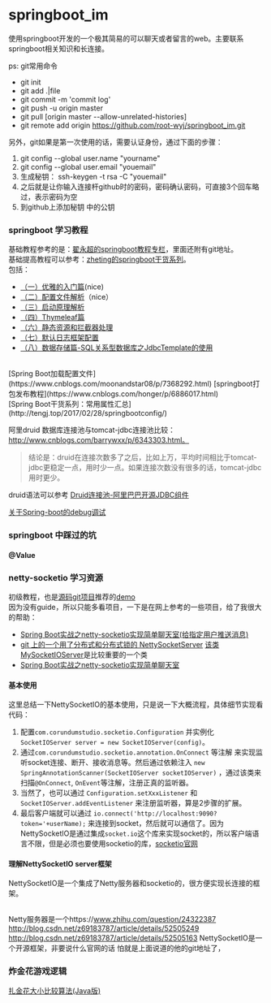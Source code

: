 # springboot_im
使用springboot开发的一个极其简易的可以聊天或者留言的web。主要联系springboot相关知识和长连接。

ps: git常用命令
- git init
- git add .|file
- git commit -m 'commit log'
- git push -u origin master
- git pull [origin master --allow-unrelated-histories]
- git remote add origin https://github.com/root-wyj/springboot_im.git

另外，git如果是第一次使用的话，需要认证身份，通过下面的步骤：
1. git config --global user.name "yourname"
2. git config --global user.email "youemail"
3. 生成秘钥： ssh-keygen -t rsa -C "youemail"
4. 之后就是让你输入连接杆github时的密码，密码确认密码，可直接3个回车略过，表示密码为空
5. 到github上添加秘钥 中的公钥

### springboot 学习教程
基础教程参考的是：[翟永超的springboot教程专栏](http://blog.didispace.com/categories/Spring-Boot/)，里面还附有git地址。<br>
基础提高教程可以参考：[zheting的springboot干货系列](http://www.cnblogs.com/zheting/category/966890.html)。<br>
包括：
- [（一）优雅的入门篇](http://www.cnblogs.com/zheting/p/6707032.html)(nice)
- [（二）配置文件解析](http://www.cnblogs.com/zheting/p/6707036.html)（nice）
- [（三）启动原理解析](http://www.cnblogs.com/zheting/p/6707035.html)
- [（四）Thymeleaf篇](http://www.cnblogs.com/zheting/p/6707037.html)
- [（六）静态资源和拦截器处理](http://www.cnblogs.com/zheting/p/6707040.html)
- [（七）默认日志框架配置](http://www.cnblogs.com/zheting/p/6707041.html)
- [（八）数据存储篇-SQL关系型数据库之JdbcTemplate的使用](http://www.cnblogs.com/zheting/p/6707042.html)

<br>
[Spring Boot加载配置文件](https://www.cnblogs.com/moonandstar08/p/7368292.html)
[springboot打包发布教程](https://www.cnblogs.com/honger/p/6886017.html) <br>
[Spring Boot干货系列：常用属性汇总](http://tengj.top/2017/02/28/springbootconfig/)


阿里druid 数据库连接池与tomcat-jdbc连接池比较：http://www.cnblogs.com/barrywxx/p/6343303.html。
> 结论是：druid在连接次数多了之后，比如上万，平均时间相比于tomcat-jdbc更稳定一点，用时少一点。如果连接次数没有很多的话，tomcat-jdbc用时更少。

druid语法可以参考 [Druid连接池-阿里巴巴开源JDBC组件](http://blog.csdn.net/chenleixing/article/details/45003753)

[关于Spring-boot的debug调试](https://www.2cto.com/kf/201708/668239.html)

### springboot 中踩过的坑

#### @Value


### netty-socketio 学习资源
初级教程，也是[源码git项目](https://github.com/mrniko/netty-socketio)推荐的[demo](https://github.com/mrniko/netty-socketio-demo)<br>
因为没有guide，所以只能多看项目，一下是在网上参考的一些项目，给了我很大的帮助：
- [Spring Boot实战之netty-socketio实现简单聊天室(给指定用户推送消息)](http://blog.csdn.net/sun_t89/article/details/52060946)
- [git 上的一个用了分布式和分布式锁的 NettySocketServer](https://github.com/wangnamu/NettySocketioServer) [该类MySocketIOServer](https://github.com/wangnamu/NettySocketioServer/blob/master/NettySocketioServer/src/main/java/com/ufo/NettySocketioServer/MySocketIOServer.java)是比较重要的一个类
- [Spring Boot实战之netty-socketio实现简单聊天室](http://blog.csdn.net/sun_t89/article/details/52060946)

#### 基本使用
这里总结一下NettySocketIO的基本使用，只是说一下大概流程，具体细节实现看代码：

1. 配置`com.corundumstudio.socketio.Configuration` 并实例化 `SocketIOServer server = new SocketIOServer(config)`。
2. 通过`com.corundumstudio.socketio.annotation.OnConnect` 等注解 来实现监听socket连接、断开、接收消息等。然后通过依赖注入 `new SpringAnnotationScanner(SocketIOServer socketIOServer)` ，通过该类来扫描`@OnConnect`, `OnEvent`等注解，注册正真的监听器。
3. 当然了，也可以通过 `Configuration.setXxxListener` 和 `SocketIOServer.addEventListener` 来注册监听器，算是2步骤的扩展。
4. 最后客户端就可以通过 `io.connect('http://localhost:9090?token='+userName);` 来连接到socket，然后就可以通信了。因为NettySocketIO是通过集成`socket.io`这个库来实现socket的，所以客户端语言不限，但是必须也要使用socketio的库，[socketio官网](https://socket.io/)

#### 理解NettySocketIO server框架
NettySocketIO是一个集成了Netty服务器和socketio的，很方便实现长连接的框架。<br><br>

Netty服务器是一个https://www.zhihu.com/question/24322387
http://blog.csdn.net/z69183787/article/details/52505249
http://blog.csdn.net/z69183787/article/details/52505163
NettySocketIO是一个开源框架，非要说什么官网的话 怕就是上面说道的他的git地址了，



### 炸金花游戏逻辑
[扎金花大小比较算法(Java版)](http://blog.csdn.net/dobuy/article/details/31521609)
